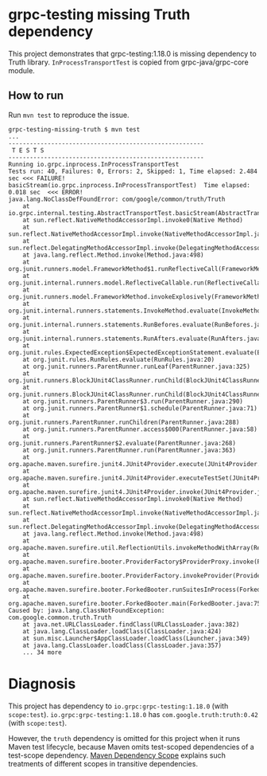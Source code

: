 # grpc-testing missing Truth dependency

This project demonstrates that grpc-testing:1.18.0 is missing dependency to
Truth library. `InProcessTransportTest` is copied from grpc-java/grpc-core module.

## How to run

Run `mvn test` to reproduce the issue.

```
grpc-testing-missing-truth $ mvn test
...
-------------------------------------------------------
 T E S T S
-------------------------------------------------------
Running io.grpc.inprocess.InProcessTransportTest
Tests run: 40, Failures: 0, Errors: 2, Skipped: 1, Time elapsed: 2.484 sec <<< FAILURE!
basicStream(io.grpc.inprocess.InProcessTransportTest)  Time elapsed: 0.018 sec  <<< ERROR!
java.lang.NoClassDefFoundError: com/google/common/truth/Truth
	at io.grpc.internal.testing.AbstractTransportTest.basicStream(AbstractTransportTest.java:771)
	at sun.reflect.NativeMethodAccessorImpl.invoke0(Native Method)
	at sun.reflect.NativeMethodAccessorImpl.invoke(NativeMethodAccessorImpl.java:62)
	at sun.reflect.DelegatingMethodAccessorImpl.invoke(DelegatingMethodAccessorImpl.java:43)
	at java.lang.reflect.Method.invoke(Method.java:498)
	at org.junit.runners.model.FrameworkMethod$1.runReflectiveCall(FrameworkMethod.java:50)
	at org.junit.internal.runners.model.ReflectiveCallable.run(ReflectiveCallable.java:12)
	at org.junit.runners.model.FrameworkMethod.invokeExplosively(FrameworkMethod.java:47)
	at org.junit.internal.runners.statements.InvokeMethod.evaluate(InvokeMethod.java:17)
	at org.junit.internal.runners.statements.RunBefores.evaluate(RunBefores.java:26)
	at org.junit.internal.runners.statements.RunAfters.evaluate(RunAfters.java:27)
	at org.junit.rules.ExpectedException$ExpectedExceptionStatement.evaluate(ExpectedException.java:239)
	at org.junit.rules.RunRules.evaluate(RunRules.java:20)
	at org.junit.runners.ParentRunner.runLeaf(ParentRunner.java:325)
	at org.junit.runners.BlockJUnit4ClassRunner.runChild(BlockJUnit4ClassRunner.java:78)
	at org.junit.runners.BlockJUnit4ClassRunner.runChild(BlockJUnit4ClassRunner.java:57)
	at org.junit.runners.ParentRunner$3.run(ParentRunner.java:290)
	at org.junit.runners.ParentRunner$1.schedule(ParentRunner.java:71)
	at org.junit.runners.ParentRunner.runChildren(ParentRunner.java:288)
	at org.junit.runners.ParentRunner.access$000(ParentRunner.java:58)
	at org.junit.runners.ParentRunner$2.evaluate(ParentRunner.java:268)
	at org.junit.runners.ParentRunner.run(ParentRunner.java:363)
	at org.apache.maven.surefire.junit4.JUnit4Provider.execute(JUnit4Provider.java:252)
	at org.apache.maven.surefire.junit4.JUnit4Provider.executeTestSet(JUnit4Provider.java:141)
	at org.apache.maven.surefire.junit4.JUnit4Provider.invoke(JUnit4Provider.java:112)
	at sun.reflect.NativeMethodAccessorImpl.invoke0(Native Method)
	at sun.reflect.NativeMethodAccessorImpl.invoke(NativeMethodAccessorImpl.java:62)
	at sun.reflect.DelegatingMethodAccessorImpl.invoke(DelegatingMethodAccessorImpl.java:43)
	at java.lang.reflect.Method.invoke(Method.java:498)
	at org.apache.maven.surefire.util.ReflectionUtils.invokeMethodWithArray(ReflectionUtils.java:189)
	at org.apache.maven.surefire.booter.ProviderFactory$ProviderProxy.invoke(ProviderFactory.java:165)
	at org.apache.maven.surefire.booter.ProviderFactory.invokeProvider(ProviderFactory.java:85)
	at org.apache.maven.surefire.booter.ForkedBooter.runSuitesInProcess(ForkedBooter.java:115)
	at org.apache.maven.surefire.booter.ForkedBooter.main(ForkedBooter.java:75)
Caused by: java.lang.ClassNotFoundException: com.google.common.truth.Truth
	at java.net.URLClassLoader.findClass(URLClassLoader.java:382)
	at java.lang.ClassLoader.loadClass(ClassLoader.java:424)
	at sun.misc.Launcher$AppClassLoader.loadClass(Launcher.java:349)
	at java.lang.ClassLoader.loadClass(ClassLoader.java:357)
	... 34 more
```

# Diagnosis

This project has dependency to `io.grpc:grpc-testing:1.18.0` (with `scope:test`).
`io.grpc:grpc-testing:1.18.0` has `com.google.truth:truth:0.42` (with `scope:test`).

However, the `truth` dependency is omitted for this project when it runs Maven test lifecycle,
because Maven omits test-scoped dependencies of a test-scope dependency.
[Maven Dependency Scope][1] explains such treatments of different scopes in transitive dependencies.

[1]: https://maven.apache.org/guides/introduction/introduction-to-dependency-mechanism.html#Dependency_Scope
